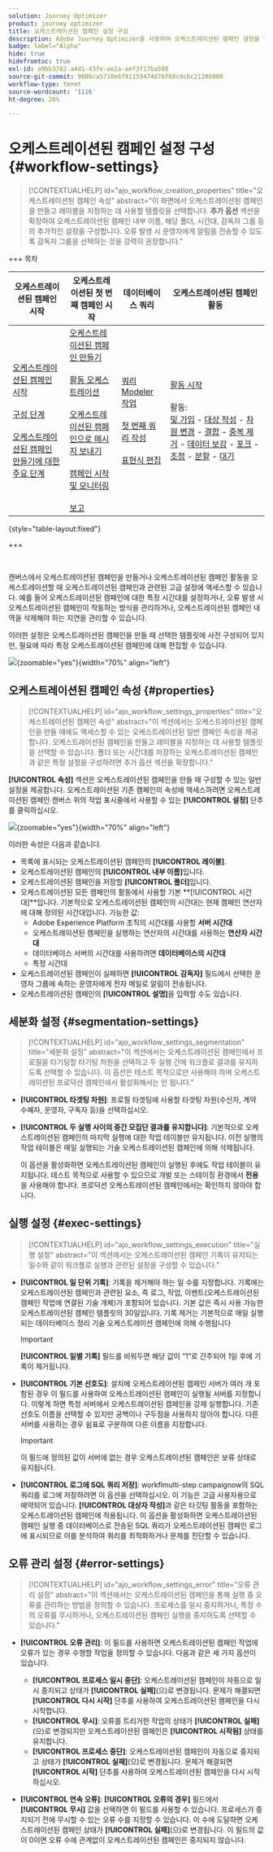 ```yaml
---
solution: Journey Optimizer
product: journey optimizer
title: 오케스트레이션된 캠페인 설정 구성
description: Adobe Journey Optimizer을 사용하여 오케스트레이션된 캠페인 설정을 구성하는 방법을 알아봅니다.
badge: label="Alpha"
hide: true
hidefromtoc: true
exl-id: a9bb3782-a4d1-43fe-ae2a-aef3f17ba588
source-git-commit: 9606ca5710e6f91159474d76f68cdcbc2128b000
workflow-type: tm+mt
source-wordcount: '1116'
ht-degree: 26%

---
```


# 오케스트레이션된 캠페인 설정 구성 {#workflow-settings}

>[!CONTEXTUALHELP]
>id="ajo_workflow_creation_properties"
>title="오케스트레이션된 캠페인 속성"
>abstract="이 화면에서 오케스트레이션된 캠페인을 만들고 레이블을 지정하는 데 사용할 템플릿을 선택합니다. **추가 옵션** 섹션을 확장하여 오케스트레이션된 캠페인 내부 이름, 해당 폴더, 시간대, 감독자 그룹 등의 추가적인 설정을 구성합니다. 오류 발생 시 운영자에게 알림을 전송할 수 있도록 감독자 그룹을 선택하는 것을 강력히 권장합니다."

+++ 목차

| 오케스트레이션된 캠페인 시작 | 오케스트레이션된 첫 번째 캠페인 시작 | 데이터베이스 쿼리 | 오케스트레이션된 캠페인 활동 |
|---|---|---|---|
| [오케스트레이션된 캠페인 시작](gs-orchestrated-campaigns.md)<br/><br/>[구성 단계](configuration-steps.md)<br/><br/>[오케스트레이션된 캠페인 만들기에 대한 주요 단계](gs-campaign-creation.md) | [오케스트레이션된 캠페인 만들기](create-orchestrated-campaign.md)<br/><br/>[활동 오케스트레이션](orchestrate-activities.md)<br/><br/>[오케스트레이션된 캠페인으로 메시지 보내기](send-messages.md)<br/><br/>[캠페인 시작 및 모니터링](start-monitor-campaigns.md)<br/><br/>[보고](reporting-campaigns.md) | [쿼리 Modeler 작업](orchestrated-query-modeler.md)<br/><br/>[첫 번째 쿼리 작성](build-query.md)<br/><br/>[표현식 편집](edit-expressions.md) | [활동 시작](activities/about-activities.md)<br/><br/>활동:<br/>[및 가입](activities/and-join.md) - [대상 작성](activities/build-audience.md) - [차원 변경](activities/change-dimension.md) - [결합](activities/combine.md) - [중복 제거](activities/deduplication.md) - [데이터 보강](activities/enrichment.md) - [포크](activities/fork.md) - [조정](activities/reconciliation.md) - [분할](activities/split.md) - [대기](activities/wait.md) |

{style="table-layout:fixed"}

+++

<br/>

캔버스에서 오케스트레이션된 캠페인을 만들거나 오케스트레이션된 캠페인 활동을 오케스트레이션할 때 오케스트레이션된 캠페인과 관련된 고급 설정에 액세스할 수 있습니다. 예를 들어 오케스트레이션된 캠페인에 대한 특정 시간대를 설정하거나, 오류 발생 시 오케스트레이션된 캠페인이 작동하는 방식을 관리하거나, 오케스트레이션된 캠페인 내역을 삭제해야 하는 지연을 관리할 수 있습니다.

이러한 설정은 오케스트레이션된 캠페인을 만들 때 선택한 템플릿에 사전 구성되어 있지만, 필요에 따라 특정 오케스트레이션된 캠페인에 대해 편집할 수 있습니다.

![](assets/workflow-settings-button.png){zoomable="yes"}{width="70%" align="left"}

## 오케스트레이션된 캠페인 속성 {#properties}

>[!CONTEXTUALHELP]
>id="ajo_workflow_settings_properties"
>title="오케스트레이션된 캠페인 속성"
>abstract="이 섹션에서는 오케스트레이션된 캠페인을 만들 때에도 액세스할 수 있는 오케스트레이션된 일반 캠페인 속성을 제공합니다. 오케스트레이션된 캠페인을 만들고 레이블을 지정하는 데 사용할 템플릿을 선택할 수 있습니다. 폴더 또는 시간대를 저장하는 오케스트레이션된 캠페인과 같은 특정 설정을 구성하려면 추가 옵션 섹션을 확장합니다."

**[!UICONTROL 속성]** 섹션은 오케스트레이션된 캠페인을 만들 때 구성할 수 있는 일반 설정을 제공합니다. 오케스트레이션된 기존 캠페인의 속성에 액세스하려면 오케스트레이션된 캠페인 캔버스 위의 작업 표시줄에서 사용할 수 있는 **[!UICONTROL 설정]** 단추를 클릭하십시오.


![](assets/workflow-settings.png){zoomable="yes"}{width="70%" align="left"}


이러한 속성은 다음과 같습니다.

* 목록에 표시되는 오케스트레이션된 캠페인의 **[!UICONTROL 레이블]**.
* 오케스트레이션된 캠페인의 **[!UICONTROL 내부 이름]**&#x200B;입니다.
* 오케스트레이션된 캠페인을 저장할 **[!UICONTROL 폴더]**&#x200B;입니다.
* 오케스트레이션된 모든 캠페인의 활동에서 사용할 기본 **[!UICONTROL 시간대]**입니다. 기본적으로 오케스트레이션된 캠페인의 시간대는 현재 캠페인 연산자에 대해 정의된 시간대입니다.
가능한 값:
   * Adobe Experience Platform 조직의 시간대를 사용할 **서버 시간대**
   * 오케스트레이션된 캠페인을 실행하는 연산자의 시간대를 사용하는 **연산자 시간대**
   * 데이터베이스 서버의 시간대를 사용하려면 **데이터베이스의 시간대**
   * 특정 시간대
* 오케스트레이션된 캠페인이 실패하면 **[!UICONTROL 감독자]** 필드에서 선택한 운영자 그룹에 속하는 운영자에게 전자 메일로 알림이 전송됩니다.
* 오케스트레이션된 캠페인의 **[!UICONTROL 설명]**&#x200B;을 입력할 수도 있습니다.

## 세분화 설정  {#segmentation-settings}

>[!CONTEXTUALHELP]
>id="ajo_workflow_settings_segmentation"
>title="세분화 설정"
>abstract="이 섹션에서는 오케스트레이션된 캠페인에서 프로필을 타기팅할 타기팅 차원을 선택하고 두 실행 간에 워크플로 결과를 유지하도록 선택할 수 있습니다. 이 옵션은 테스트 목적으로만 사용해야 하며 오케스트레이션된 프로덕션 캠페인에서 활성화해서는 안 됩니다."

* **[!UICONTROL 타겟팅 차원]**: 프로필 타겟팅에 사용할 타겟팅 차원(수신자, 계약 수혜자, 운영자, 구독자 등)을 선택하십시오.

* **[!UICONTROL 두 실행 사이의 중간 모집단 결과를 유지합니다]**: 기본적으로 오케스트레이션된 캠페인의 마지막 실행에 대한 작업 테이블만 유지됩니다. 이전 실행의 작업 테이블은 매일 실행되는 기술 오케스트레이션된 캠페인에 의해 삭제됩니다.

  이 옵션을 활성화하면 오케스트레이션된 캠페인이 실행된 후에도 작업 테이블이 유지됩니다. 테스트 목적으로 사용할 수 있으므로 개발 또는 스테이징 환경에서 **전용**&#x200B;을 사용해야 합니다. 프로덕션 오케스트레이션된 캠페인에서는 확인하지 않아야 합니다.

## 실행 설정  {#exec-settings}

>[!CONTEXTUALHELP]
>id="ajo_workflow_settings_execution"
>title="실행 설정"
>abstract="이 섹션에서는 오케스트레이션된 캠페인 기록이 유지되는 일수와 같이 워크플로 실행과 관련된 설정을 구성할 수 있습니다."

* **[!UICONTROL 일 단위 기록]**: 기록을 제거해야 하는 일 수를 지정합니다. 기록에는 오케스트레이션된 캠페인과 관련된 요소, 즉 로그, 작업, 이벤트(오케스트레이션된 캠페인 작업에 연결된 기술 개체)가 포함되어 있습니다. 기본 값은 즉시 사용 가능한 오케스트레이션된 캠페인 템플릿의 30일입니다. 기록 제거는 기본적으로 매일 실행되는 데이터베이스 정리 기술 오케스트레이션 캠페인에 의해 수행됩니다

  >[!IMPORTANT]
  >
  >**[!UICONTROL 일별 기록]** 필드를 비워두면 해당 값이 “1”로 간주되어 1일 후에 기록이 제거됩니다.

* **[!UICONTROL 기본 선호도]**: 설치에 오케스트레이션된 캠페인 서버가 여러 개 포함된 경우 이 필드를 사용하여 오케스트레이션된 캠페인이 실행될 서버를 지정합니다. 이렇게 하면 특정 서버에서 오케스트레이션된 캠페인을 강제 실행합니다. 기존 선호도 이름을 선택할 수 있지만 공백이나 구두점을 사용하지 않아야 합니다. 다른 서버를 사용하는 경우 쉼표로 구분하여 다른 이름을 지정합니다.

  >[!IMPORTANT]
  >
  >이 필드에 정의된 값이 서버에 없는 경우 오케스트레이션된 캠페인은 보류 상태로 유지됩니다.


* **[!UICONTROL 로그에 SQL 쿼리 저장]**: workflmulti-step campaignow의 SQL 쿼리를 로그에 저장하려면 이 옵션을 선택하십시오. 이 기능은 고급 사용자용으로 예약되어 있습니다. **[!UICONTROL 대상자 작성]**&#x200B;과 같은 타깃팅 활동을 포함하는 오케스트레이션된 캠페인에 적용됩니다. 이 옵션을 활성화하면 오케스트레이션된 캠페인 실행 중 데이터베이스로 전송된 SQL 쿼리가 오케스트레이션된 캠페인 로그에 표시되므로 이를 분석하여 쿼리를 최적화하거나 문제를 진단할 수 있습니다.

## 오류 관리 설정  {#error-settings}

>[!CONTEXTUALHELP]
>id="ajo_workflow_settings_error"
>title="오류 관리 설정"
>abstract="이 섹션에서는 오케스트레이션된 캠페인을 통해 실행 중 오류를 관리하는 방법을 정의할 수 있습니다. 프로세스를 일시 중지하거나, 특정 수의 오류를 무시하거나, 오케스트레이션된 캠페인 실행을 중지하도록 선택할 수 있습니다."

* **[!UICONTROL 오류 관리]**: 이 필드를 사용하면 오케스트레이션된 캠페인 작업에 오류가 있는 경우 수행할 작업을 정의할 수 있습니다. 다음과 같은 세 가지 옵션이 있습니다.

   * **[!UICONTROL 프로세스 일시 중단]**: 오케스트레이션된 캠페인이 자동으로 일시 중지되고 상태가 **[!UICONTROL 실패]**(으)로 변경됩니다. 문제가 해결되면 **[!UICONTROL 다시 시작]** 단추를 사용하여 오케스트레이션된 캠페인을 다시 시작합니다.
   * **[!UICONTROL 무시]**: 오류를 트리거한 작업의 상태가 **[!UICONTROL 실패]**(으)로 변경되지만 오케스트레이션된 캠페인은 **[!UICONTROL 시작됨]** 상태를 유지합니다. <!-- TO ADD ONCE SCHEUDLER IS AVAILABLE This configuration is relevant for recurring tasks: if the branch includes a scheduler, it will start normally next time the workflow is executed.-->
   * **[!UICONTROL 프로세스 중단]**: 오케스트레이션된 캠페인이 자동으로 중지되고 상태가 **[!UICONTROL 실패]**(으)로 변경됩니다. 문제가 해결되면 **[!UICONTROL 시작]** 단추를 사용하여 오케스트레이션된 캠페인을 다시 시작하십시오.

* **[!UICONTROL 연속 오류]**: **[!UICONTROL 오류의 경우]** 필드에서 **[!UICONTROL 무시]** 값을 선택하면 이 필드를 사용할 수 있습니다. 프로세스가 중지되기 전에 무시할 수 있는 오류 수를 지정할 수 있습니다. 이 수에 도달하면 오케스트레이션된 캠페인 상태가 **[!UICONTROL 실패]**(으)로 변경됩니다. 이 필드의 값이 0이면 오류 수에 관계없이 오케스트레이션된 캠페인은 중지되지 않습니다.


